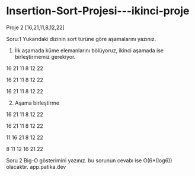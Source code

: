# Insertion-Sort-Projesi---ikinci-proje

Proje 2
[16,21,11,8,12,22]

Soru:1 Yukarıdaki dizinin sort türüne göre aşamalarını yazınız.

1.	İlk aşamada küme elemanlarını bölüyoruz, ikinci aşamada ise birleştirmemiz gerekiyor.

16 21 11						8 12 22

16 21 		11					8 12		 22

16	 21 		11				8	12	22

2.	Aşama birleştirme

16	 21 		11				8	12	22

16 21		11					8		12 22

11 16 21							8 12 22

8 11 12 16 21 22

Soru 2 Big-O gösterimini yazınız.
bu sorunun cevabı ise O(6*(log6)) olacaktır.
app.patika.dev

